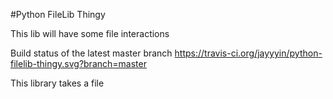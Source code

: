 #Python FileLib Thingy

This lib will have some file interactions

Build status of the latest master branch
https://travis-ci.org/jayyyin/python-filelib-thingy.svg?branch=master

This library takes a file 
